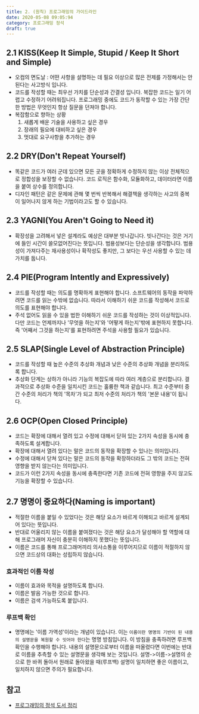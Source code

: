 ```yaml
---
title: 2. (원칙) 프로그래밍의 가이드라인
date: 2020-05-08 09:05:94
category: 프로그래밍 정석
draft: true
---
```


## 2.1 KISS(Keep It Simple, Stupid / Keep It Short and Simple)

- 오컴의 면도날 : 어떤 사항을 설명하는 데 필요 이상으로 많은 전제를 가정해서는 안된다는 사고방식 입니다.
- 코드를 작성할 때는 최우선 가치를 단순성과 간결성 입니다. 복잡한 코드는 일기 어렵고 수정하기 어려워집니다. 프로그래밍 중에도 코드가 동작할 수 있는 가장 간단한 방법은 무엇인지 항상 질문을 던져야 합니다.
- 복잡함으로 향하는 상황
  1. 새롭게 배운 기술을 사용하고 싶은 경우
  2. 장래의 필요에 대비하고 싶은 경우
  3. 멋대로 요구사항을 추가하는 경우

## 2.2 DRY(Don't Repeat Yourself)

- 똑같은 코드가 여러 군데 있으면 모든 곳을 정확하게 수정하지 않는 이상 전체적으로 정합성을 보장할 수 없습니다. 코드 로직은 함수화, 모듈화하고, 데이터라면 이름을 붙여 상수를 정의합니다.
- 디자인 패턴은 같은 문제에 관해 몇 번씩 반복해서 해결책을 생각하는 사고의 중복이 일어나지 않게 하는 기법이라고도 할 수 있습니다.

## 2.3 YAGNI(You Aren't Going to Need it)

- 확장성을 고려해서 넣은 설계라도 예상은 대부분 빗나갑니다. 빗나간다는 것은 거기에 들인 시간이 쓸모없어진다는 뜻입니다. 범용성보다는 단순성을 생각합니다. 범용성이 가져다주는 재사용성이나 확작성도 좋지만, 그 보다는 우선 사용할 수 있는 데 가치를 둡니다.

## 2.4 PIE(Program Intently and Expressively)

- 코드를 작성할 때는 의도를 명확하게 표현해야 합니다. 소프트웨어의 동작을 파악하려면 코드를 읽는 수밖에 없습니다. 따라서 이해하기 쉬운 코드를 작성해서 코드로 의도를 표현해야 합니다.
- 주석 없어도 읽을 수 있을 법한 이해하기 쉬운 코드를 작성하는 것이 이상적입니다. 다만 코드는 언제까지나 '무엇을 하는지'와 '어떻게 하는지'밖에 표현하지 못합니다. 즉 '어째서 그것을 하는지'를 표현하려면 주석을 사용할 필요가 있습니다.

## 2.5 SLAP(Single Level of Abstraction Principle)

- 코드를 작성할 때 높은 수준의 추상화 개념과 낮은 수준의 추상화 개념을 분리하도록 합니다.
- 추상화 단계는 상하가 아니라 기능의 복잡도에 따라 여러 계층으로 분리합니다. 결과적으로 추상화 수준을 일치시킨 코드는 훌륭한 책과 같습니다. 최고 수준부터 중간 수준의 처리가 책의 '목차'가 되고 최저 수준의 처리가 책의 '본문 내용'이 됩니다.

## 2.6 OCP(Open Closed Principle)

- 코드는 확장에 대해서 열려 있고 수정에 대해서 닫혀 있는 2가지 속성을 동시에 충족하도록 설계합니다.
- 확장에 대해서 열려 있다는 말은 코드의 동작을 확장할 수 있나는 의미입니다.
- 수정에 대해서 닫쳐 있다는 말은 코드의 동작을 확장하더라도 그 밖의 코드는 전혀 영향을 받지 않는다는 의미입니다.
- 코드가 이런 2가지 속성을 동시에 충족한다면 기존 코드에 전혀 영향을 주지 않고도 기능을 확장할 수 있습니다.

## 2.7 명명이 중요하다(Naming is important)

- 적절한 이름을 붙일 수 있었다는 것은 해당 요소가 바르게 이해되고 바르게 설계되어 있다는 뜻입니다.
- 반대로 어울리지 않는 이름을 붙여졌다는 것은 해당 요소가 달성해야 할 역할에 대해 프로그래머 자신이 충분히 이해하지 못했다는 뜻입니다.
- 이름은 코드를 통해 프로그래머끼리 의사소통을 이루어지므로 이름이 적절하지 않으면 코드상의 대화는 성립하지 않습니다.

### 효과적인 이름 작성

- 이름이 효과와 목적을 설명하도록 합니다.
- 이름은 발음 가능한 것으로 합니다.
- 이름은 검색 가능하도록 붙입니다.

### 루프백 확인

- 명명에는 '이름 가역성'이라는 개념이 있습니다. 이는 `이름이란 명명의 기반이 된 내용의 설명문을 복원할 수 잇어야 한다`는 명명 방침입니다. 이 방침을 충족하려면 루프백 확인을 수행해야 합니다. 내용의 설명문으로부터 이름을 떠올렸다면 이번에는 반대로 이름을 추측할 수 있는 설명문을 생각해 보는 것입니다. 설명->이름->설명의 순으로 한 바퀴 돌아서 원래로 돌아왔을 때(루프백) 설명이 일치하면 좋은 이름이고, 일치하지 않으면 주의가 필요합니다.

## 참고

- [프로그래밍의 정석 도서 정리](https://peter-cho.gitbook.io/book/11/undefined-7)
